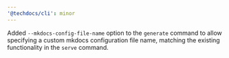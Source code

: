 ```yaml
---
'@techdocs/cli': minor
---
```


Added `--mkdocs-config-file-name` option to the `generate` command to allow specifying a custom mkdocs configuration file name, matching the existing functionality in the `serve` command.